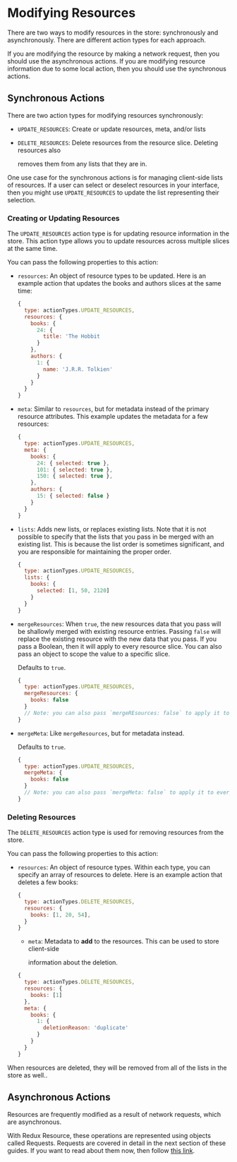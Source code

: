 # Modifying Resources

There are two ways to modify resources in the store: synchronously and asynchronously. There are different action types for each approach.

If you are modifying the resource by making a network request, then you should use the asynchronous actions. If you are modifying resource information due to some local action, then you should use the synchronous actions.

## Synchronous Actions

There are two action types for modifying resources synchronously:

* `UPDATE_RESOURCES`: Create or update resources, meta, and/or lists
* `DELETE_RESOURCES`: Delete resources from the resource slice. Deleting resources also

  removes them from any lists that they are in.

One use case for the synchronous actions is for managing client-side lists of resources. If a user can select or deselect resources in your interface, then you might use `UPDATE_RESOURCES` to update the list representing their selection.

### Creating or Updating Resources

The `UPDATE_RESOURCES` action type is for updating resource information in the store. This action type allows you to update resources across multiple slices at the same time.

You can pass the following properties to this action:

* `resources`: An object of resource types to be updated. Here is an example action that updates the books and authors slices at the same time:

  ```javascript
  {
    type: actionTypes.UPDATE_RESOURCES,
    resources: {
      books: {
        24: {
          title: 'The Hobbit
        }
      },
      authors: {
        1: {
          name: 'J.R.R. Tolkien'
        }
      }
    }
  }
  ```

* `meta`: Similar to `resources`, but for metadata instead of the primary resource attributes. This example updates the metadata for a few resources:

  ```javascript
  {
    type: actionTypes.UPDATE_RESOURCES,
    meta: {
      books: {
        24: { selected: true },
        101: { selected: true },
        150: { selected: true },
      },
      authors: {
        15: { selected: false }
      }
    }
  }
  ```

* `lists`: Adds new lists, or replaces existing lists. Note that it is not possible to specify that the lists that you pass in be merged with an existing list. This is because the list order is sometimes significant, and you are responsible for maintaining the proper order.

  ```javascript
  {
    type: actionTypes.UPDATE_RESOURCES,
    lists: {
      books: {
        selected: [1, 50, 2120]
      }
    }
  }
  ```

* `mergeResources`: When `true`, the new resources data that you pass will be shallowly merged with existing resource entries. Passing `false` will replace the existing resource with the new data that you pass. If you pass a Boolean, then it will apply to every resource slice. You can also pass an object to scope the value to a specific slice.

  Defaults to `true`.

  ```javascript
  {
    type: actionTypes.UPDATE_RESOURCES,
    mergeResources: {
      books: false
    }
    // Note: you can also pass `mergeREsources: false` to apply it to every resource type.
  }
  ```

* `mergeMeta`: Like `mergeResources`, but for metadata instead.

  Defaults to `true`.

  ```javascript
  {
    type: actionTypes.UPDATE_RESOURCES,
    mergeMeta: {
      books: false
    }
    // Note: you can also pass `mergeMeta: false` to apply it to every resource type.
  }
  ```

### Deleting Resources

The `DELETE_RESOURCES` action type is used for removing resources from the store.

You can pass the following properties to this action:

* `resources`: An object of resource types. Within each type, you can specify an array of resources to delete. Here is an example action that deletes a few books:

  ```javascript
  {
    type: actionTypes.DELETE_RESOURCES,
    resources: {
      books: [1, 20, 54],
    }
  }
  ```

  * `meta`: Metadata to **add** to the resources. This can be used to store client-side

    information about the deletion.

  ```javascript
  {
    type: actionTypes.DELETE_RESOURCES,
    resources: {
      books: [1]
    },
    meta: {
      books: {
        1: {
          deletionReason: 'duplicate'
        }
      }
    }
  }
  ```

When resources are deleted, they will be removed from all of the lists in the store as well..

## Asynchronous Actions

Resources are frequently modified as a result of network requests, which are asynchronous.

With Redux Resource, these operations are represented using objects called Requests. Requests are covered in detail in the next section of these guides. If you want to read about them now, then follow [this link](../requests/request-objects.md).

